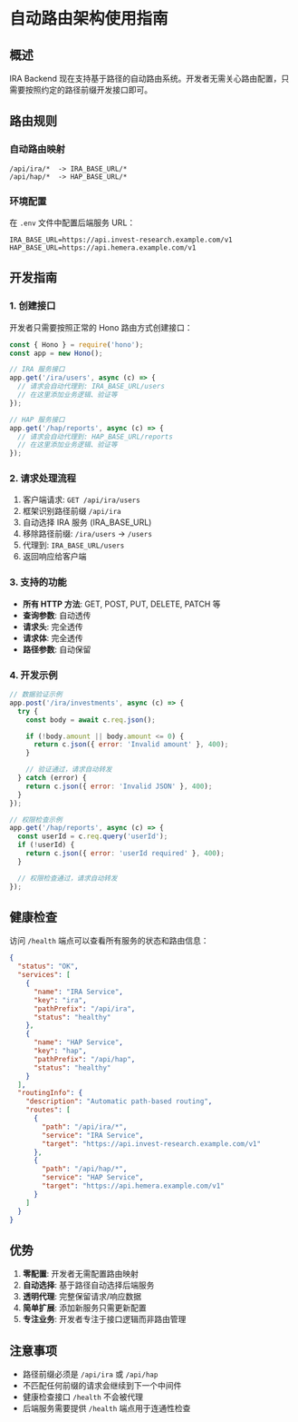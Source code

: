 # 自动路由架构使用指南

## 概述

IRA Backend 现在支持基于路径的自动路由系统。开发者无需关心路由配置，只需要按照约定的路径前缀开发接口即可。

## 路由规则

### 自动路由映射

```
/api/ira/*  -> IRA_BASE_URL/*
/api/hap/*  -> HAP_BASE_URL/*
```

### 环境配置

在 `.env` 文件中配置后端服务 URL：

```env
IRA_BASE_URL=https://api.invest-research.example.com/v1
HAP_BASE_URL=https://api.hemera.example.com/v1
```

## 开发指南

### 1. 创建接口

开发者只需要按照正常的 Hono 路由方式创建接口：

```javascript
const { Hono } = require('hono');
const app = new Hono();

// IRA 服务接口
app.get('/ira/users', async (c) => {
  // 请求会自动代理到: IRA_BASE_URL/users
  // 在这里添加业务逻辑、验证等
});

// HAP 服务接口
app.get('/hap/reports', async (c) => {
  // 请求会自动代理到: HAP_BASE_URL/reports
  // 在这里添加业务逻辑、验证等
});
```

### 2. 请求处理流程

1. 客户端请求: `GET /api/ira/users`
2. 框架识别路径前缀 `/api/ira`
3. 自动选择 IRA 服务 (IRA_BASE_URL)
4. 移除路径前缀: `/ira/users` -> `/users`
5. 代理到: `IRA_BASE_URL/users`
6. 返回响应给客户端

### 3. 支持的功能

- **所有 HTTP 方法**: GET, POST, PUT, DELETE, PATCH 等
- **查询参数**: 自动透传
- **请求头**: 完全透传
- **请求体**: 完全透传
- **路径参数**: 自动保留

### 4. 开发示例

```javascript
// 数据验证示例
app.post('/ira/investments', async (c) => {
  try {
    const body = await c.req.json();

    if (!body.amount || body.amount <= 0) {
      return c.json({ error: 'Invalid amount' }, 400);
    }

    // 验证通过，请求自动转发
  } catch (error) {
    return c.json({ error: 'Invalid JSON' }, 400);
  }
});

// 权限检查示例
app.get('/hap/reports', async (c) => {
  const userId = c.req.query('userId');
  if (!userId) {
    return c.json({ error: 'userId required' }, 400);
  }

  // 权限检查通过，请求自动转发
});
```

## 健康检查

访问 `/health` 端点可以查看所有服务的状态和路由信息：

```json
{
  "status": "OK",
  "services": [
    {
      "name": "IRA Service",
      "key": "ira",
      "pathPrefix": "/api/ira",
      "status": "healthy"
    },
    {
      "name": "HAP Service",
      "key": "hap",
      "pathPrefix": "/api/hap",
      "status": "healthy"
    }
  ],
  "routingInfo": {
    "description": "Automatic path-based routing",
    "routes": [
      {
        "path": "/api/ira/*",
        "service": "IRA Service",
        "target": "https://api.invest-research.example.com/v1"
      },
      {
        "path": "/api/hap/*",
        "service": "HAP Service",
        "target": "https://api.hemera.example.com/v1"
      }
    ]
  }
}
```

## 优势

1. **零配置**: 开发者无需配置路由映射
2. **自动选择**: 基于路径自动选择后端服务
3. **透明代理**: 完整保留请求/响应数据
4. **简单扩展**: 添加新服务只需更新配置
5. **专注业务**: 开发者专注于接口逻辑而非路由管理

## 注意事项

- 路径前缀必须是 `/api/ira` 或 `/api/hap`
- 不匹配任何前缀的请求会继续到下一个中间件
- 健康检查接口 `/health` 不会被代理
- 后端服务需要提供 `/health` 端点用于连通性检查
